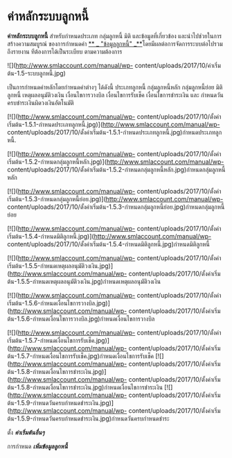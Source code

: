 # ค่าหลักระบบลูกหนี้

**ค่าหลักระบบลูกหนี้** สำหรับกำหนดประเภท กลุ่มลูกหนี้ มิติ
และข้อมูลที่เกี่ยวข้อง และนำไปช่วยในการสร้างความสมบูรณ์ ของการกำหนดค่า [** _
"ข้อมูลลูกหนี้"
_**](http://www.smlaccount.com/manual/?page_id=992)โดยมีผลต่อการจัดการระบบต่อไปรวมถึงรายงาน
ทีต้องการได้เป็นระเบียบ ตามความต้องการ

![](http://www.smlaccount.com/manual/wp-
content/uploads/2017/10/ค่าเริ่มต้น-1.5-ระบบลูกหนี้.jpg)

เป็นการกำหนดค่าหลักโดยกำหนดค่าต่างๆ ได้ดังนี้ ประเภทลูกหนี้ กลุ่มลูกหนี้หลัก
กลุ่มลูกหนี้ย่อย มิติลูกหนี้ เหตุผลอนุมัติวงเงิน เงื่อนไขการวางบิล
เงื่อนไขการรับเช็ค เงื่อนไขการชำระเงิน และ
กำหนดวันครบชำระเงินผิดวงเงินอัตโนมัติ

[![](http://www.smlaccount.com/manual/wp-
content/uploads/2017/10/ตั้งค่าเริ่มต้น-1.5.1-กำหนดประเภทลูกหนี้.jpg)](http://www.smlaccount.com/manual/wp-
content/uploads/2017/10/ตั้งค่าเริ่มต้น-1.5.1-กำหนดประเภทลูกหนี้.jpg)กำหนดประเภทลูกหนี้.



[![](http://www.smlaccount.com/manual/wp-
content/uploads/2017/10/ตั้งค่าเริ่มต้น-1.5.2-กำหนดกลุ่มลูกหนี้หลัก.jpg)](http://www.smlaccount.com/manual/wp-
content/uploads/2017/10/ตั้งค่าเริ่มต้น-1.5.2-กำหนดกลุ่มลูกหนี้หลัก.jpg)กำหนดกลุ่มลูกหนี้หลัก



[![](http://www.smlaccount.com/manual/wp-
content/uploads/2017/10/ตั้งค่าเริ่มต้น-1.5.3-กำหนดกลุ่มลูกหนี้ย่อย.jpg)](http://www.smlaccount.com/manual/wp-
content/uploads/2017/10/ตั้งค่าเริ่มต้น-1.5.3-กำหนดกลุ่มลูกหนี้ย่อย.jpg)กำหนดกลุ่มลูกหนี้ย่อย



[![](http://www.smlaccount.com/manual/wp-
content/uploads/2017/10/ตั้งค่าเริ่มต้น-1.5.4-กำหนดมิติลูกหนี้.jpg)](http://www.smlaccount.com/manual/wp-
content/uploads/2017/10/ตั้งค่าเริ่มต้น-1.5.4-กำหนดมิติลูกหนี้.jpg)กำหนดมิติลูกหนี้





[![](http://www.smlaccount.com/manual/wp-
content/uploads/2017/10/ตั้งค่าเริ่มต้น-1.5.5-กำหนดเหตุผลอนุมัติวงเงิน.jpg)](http://www.smlaccount.com/manual/wp-
content/uploads/2017/10/ตั้งค่าเริ่มต้น-1.5.5-กำหนดเหตุผลอนุมัติวงเงิน.jpg)กำหนดเหตุผลอนุมัติวงเงิน



[![](http://www.smlaccount.com/manual/wp-
content/uploads/2017/10/ตั้งค่าเริ่มต้น-1.5.6-กำหนดเงื่อนไขการวางบิล.jpg)](http://www.smlaccount.com/manual/wp-
content/uploads/2017/10/ตั้งค่าเริ่มต้น-1.5.6-กำหนดเงื่อนไขการวางบิล.jpg)กำหนดเงื่อนไขการวางบิล



[![](http://www.smlaccount.com/manual/wp-
content/uploads/2017/10/ตั้งค่าเริ่มต้น-1.5.7-กำหนดเงื่อนไขการรับเช็ค.jpg)](http://www.smlaccount.com/manual/wp-
content/uploads/2017/10/ตั้งค่าเริ่มต้น-1.5.7-กำหนดเงื่อนไขการรับเช็ค.jpg)กำหนดเงื่อนไขการรับเช็ค
[![](http://www.smlaccount.com/manual/wp-
content/uploads/2017/10/ตั้งค่าเริ่มต้น-1.5.8-กำหนดเงื่อนไขการชำระเงิน.jpg)](http://www.smlaccount.com/manual/wp-
content/uploads/2017/10/ตั้งค่าเริ่มต้น-1.5.8-กำหนดเงื่อนไขการชำระเงิน.jpg)กำหนดเงื่อนไขการชำระเงิน
[![](http://www.smlaccount.com/manual/wp-
content/uploads/2017/10/ตั้งค่าเริ่มต้น-1.5.9-กำหนดวันครบกำหนดชำระเงิน.jpg)](http://www.smlaccount.com/manual/wp-
content/uploads/2017/10/ตั้งค่าเริ่มต้น-1.5.9-กำหนดวันครบกำหนดชำระเงิน.jpg)กำหนดวันครบกำหนดชำระ

ตั้ง  _**ค่าเริ่มต้นอื่นๆ**_

การกำหนด **_เพิ่มข้อมูลลูกหนี้_**

